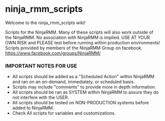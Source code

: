 # ninja_rmm_scripts

Welcome to the ninja_rmm_scripts wiki!

Scripts for the NinjaRMM. Many of these scripts will also work outside of the NinjaRMM. No association with NinjaRMM is implied. USE AT YOUR OWN RISK and PLEASE test before running within production environments! Scripts provided by members of the NinjaRMM Group on facebook. https://www.facebook.com/groups/NinjaRMM/

### IMPORTANT NOTES FOR USE

* All scripts should be added as a "Scheduled Action" within NinjaRMM and ran on an on-demand, immediately, or scheduled basis.
* Scripts may include "comments" to provide more in depth information.
* All scripts should be ran as SYSTEM within NinjaRMM to assure they do not interfere with the USER.
* All scripts should be tested on NON-PRODUCTION systems before added to NinjaRMM.
* Check All scripts for variables and customizations. 
